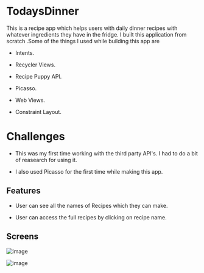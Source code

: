 # TodaysDinner

This is a recipe app which helps users with daily dinner recipes with whatever ingredients they have in the fridge. I built this application from scratch .Some of the things I used while building this app are

* Intents.

* Recycler Views.

* Recipe Puppy API.

* Picasso.

* Web Views.

* Constraint Layout.



# Challenges
  
  * This was my first time working with the third party API's. I had to do a bit of reasearch for using it.
  
  * I also used Picasso for the first time while making this app.
  

## Features

  * User can see all the names of Recipes which they can make.
  
  * User can access the full recipes by clicking on recipe name.
  
  
  ## Screens

![image](https://user-images.githubusercontent.com/16161998/37578568-fd83dd40-2af6-11e8-8bda-9450574630b4.png)

![image](https://user-images.githubusercontent.com/16161998/37578579-1415da5e-2af7-11e8-9bde-35a0ae1af39b.png)


